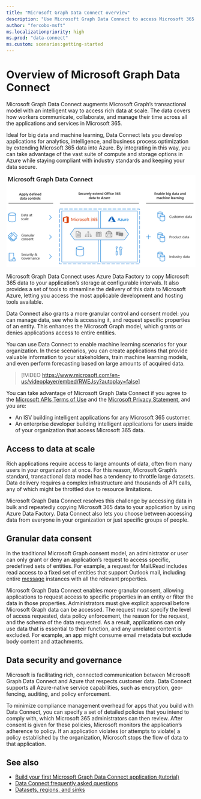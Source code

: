 ```yaml
---
title: "Microsoft Graph Data Connect overview"
description: "Use Microsoft Graph Data Connect to access Microsoft 365 bulk data at scale, enable granular consent, and provide data security and governance."
author: "fercobo-msft"
ms.localizationpriority: high
ms.prod: "data-connect"
ms.custom: scenarios:getting-started
---
```


# Overview of Microsoft Graph Data Connect

Microsoft Graph Data Connect augments Microsoft Graph’s transactional model with an intelligent way to access rich data at scale. The data covers how workers communicate, collaborate, and manage their time across all the applications and services in Microsoft 365. 

Ideal for big data and machine learning, Data Connect lets you develop applications for analytics, intelligence, and business process optimization by extending Microsoft 365 data into Azure. By integrating in this way, you can take advantage of the vast suite of compute and storage options in Azure while staying compliant with industry standards and keeping your data secure.

![An image that shows the applied data controls between Microsoft 365 data into the Azure cloud, as well as the output data.](images/data-connect-mgdc-capabilities.png)

Microsoft Graph Data Connect uses Azure Data Factory to copy Microsoft 365 data to your application’s storage at configurable intervals. It also provides a set of tools to streamline the delivery of this data to Microsoft Azure, letting you access the most applicable development and hosting tools available. 

Data Connect also grants a more granular control and consent model: you can manage data, see who is accessing it, and request specific properties of an entity. This enhances the Microsoft Graph model, which grants or denies applications access to entire entities.

You can use Data Connect to enable machine learning scenarios for your organization. In these scenarios, you can create applications that provide valuable information to your stakeholders, train machine learning models, and even perform forecasting based on large amounts of acquired data.
</br>

<!--<iframe class="video-iframe" style="width: 960px; height: 540px;" frameborder="0" allowfullscreen="true" src="https://www.microsoft.com/en-us/videoplayer/embed/RWEJsy?autoplay=false"> </iframe>-->

> [!VIDEO https://www.microsoft.com/en-us/videoplayer/embed/RWEJsy?autoplay=false]

You can take advantage of Microsoft Graph Data Connect if you agree to the [Microsoft APIs Terms of Use](/legal/microsoft-apis/terms-of-use?context=/graph/context) and the [Microsoft Privacy Statement](https://go.microsoft.com/fwlink/p/?LinkId=123161), and you are:

- An ISV building intelligent applications for any Microsoft 365 customer.
- An enterprise developer building intelligent applications for users inside of your organization that access Microsoft 365 data.

## Access to data at scale

Rich applications require access to large amounts of data, often from many users in your organization at once. For this reason, Microsoft Graph’s standard, transactional data model has a tendency to throttle large datasets. Data delivery requires a complex infrastructure and thousands of API calls, any of which might be throttled due to resource limitations. 

Microsoft Graph Data Connect resolves this challenge by accessing data in bulk and repeatedly copying Microsoft 365 data to your application by using Azure Data Factory. Data Connect also lets you choose between accessing data from everyone in your organization or just specific groups of people.

## Granular data consent

In the traditional Microsoft Graph consent model, an administrator or user can only grant or deny an application’s request to access specific, predefined sets of entities. For example, a request for Mail.Read includes read access to a fixed set of entities that support Outlook mail, including entire [message](/graph/api/resources/message) instances with all the relevant properties. 

Microsoft Graph Data Connect enables more granular consent, allowing applications to request access to specific properties in an entity or filter the data in those properties. Administrators must give explicit approval before Microsoft Graph data can be accessed. The request must specify the level of access requested, data policy enforcement, the reason for the request, and the schema of the data requested. As a result, applications can only use data that is essential to their function, and any unrelated content is excluded. For example, an app might consume email metadata but exclude body content and attachments.

## Data security and governance

Microsoft is facilitating rich, connected communication between Microsoft Graph Data Connect and Azure that respects customer data. Data Connect supports all Azure-native service capabilities, such as encryption, geo-fencing, auditing, and policy enforcement. 

To minimize compliance management overhead for apps that you build with Data Connect, you can specify a set of detailed policies that you intend to comply with, which Microsoft 365 administrators can then review. After consent is given for these policies, Microsoft monitors the application’s adherence to policy. If an application violates (or attempts to violate) a policy established by the organization, Microsoft stops the flow of data to that application.

## See also

- [Build your first Microsoft Graph Data Connect application (tutorial)](data-connect-quickstart.yml)
- [Data Connect frequently asked questions](data-connect-faq.md)
- [Datasets, regions, and sinks](data-connect-datasets.md)
